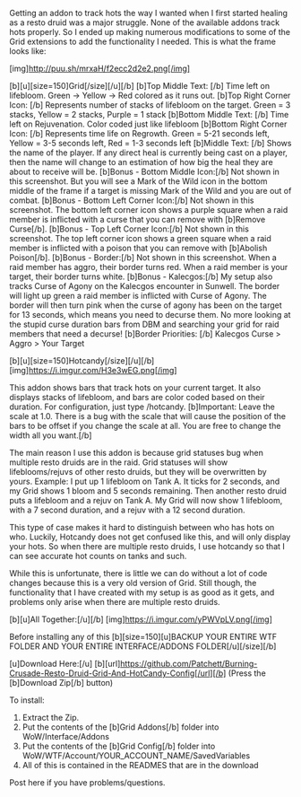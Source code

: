 Getting an addon to track hots the way I wanted when I first started healing as a resto druid was a major struggle. None of the available addons track hots properly. So I ended up making numerous modifications to some of the Grid extensions to add the functionality I needed. This is what the frame looks like:

[img]http://puu.sh/mrxaH/f2ecc2d2e2.png[/img]

[b][u][size=150]Grid[/size][/u][/b]
[b]Top Middle Text: [/b] Time left on lifebloom. Green -> Yellow -> Red colored as it runs out.
[b]Top Right Corner Icon: [/b] Represents number of stacks of lifebloom on the target. Green = 3 stacks, Yellow = 2 stacks, Purple = 1 stack
[b]Bottom Middle Text: [/b] Time left on Rejuvenation. Color coded just like lifebloom
[b]Bottom Right Corner Icon: [/b] Represents time life on Regrowth. Green = 5-21 seconds left, Yellow = 3-5 seconds left, Red = 1-3 seconds left
[b]Middle Text: [/b] Shows the name of the player. If any direct heal is currently being cast on a player, then the name will change to an estimation of how big the heal they are about to receive will be. 
[b]Bonus - Bottom Middle Icon:[/b] Not shown in this screenshot. But you will see a Mark of the Wild icon in the bottom middle of the frame if a target is missing Mark of the Wild and you are out of combat. 
[b]Bonus - Bottom Left Corner Icon:[/b] Not shown in this screenshot. The bottom left corner icon shows a purple square when a raid member is inflicted with a curse that you can remove with [b]Remove Curse[/b].
[b]Bonus - Top Left Corner Icon:[/b] Not shown in this screenshot. The top left corner icon shows a green square when a raid member is inflicted with a poison that you can remove with [b]Abolish Poison[/b].
[b]Bonus - Border:[/b] Not shown in this screenshot. When a raid member has aggro, their border turns red. When a raid member is your target, their border turns white.
[b]Bonus - Kalecgos:[/b] My setup also tracks Curse of Agony on the Kalecgos encounter in Sunwell. The border will light up green a raid member is inflicted with Curse of Agony. The border will then turn pink when the curse of agony has been on the target for 13 seconds, which means you need to decurse them. No more looking at the stupid curse duration bars from DBM and searching your grid for raid members that need a decurse!
[b]Border Priorities: [/b] Kalecgos Curse > Aggro > Your Target

[b][u][size=150]Hotcandy[/size][/u][/b]
[img]https://i.imgur.com/H3e3wEG.png[/img]

This addon shows bars that track hots on your current target. It also displays stacks of lifebloom, and bars are color coded based on their duration. For configuration, just type /hotcandy. [b]Important: Leave the scale at 1.0. There is a bug with the scale that will cause the position of the bars to be offset if you change the scale at all. You are free to change the width all you want.[/b]

The main reason I use this addon is because grid statuses bug when multiple resto druids are in the raid. Grid statuses will show lifeblooms/rejuvs of other resto druids, but they will be overwritten by yours. Example: I put up 1 lifebloom on Tank A. It ticks for 2 seconds, and my Grid shows 1 bloom and 5 seconds remaining. Then another resto druid puts a lifebloom and a rejuv on Tank A. My Grid will now show 1 lifebloom, with a 7 second duration, and a rejuv with a 12 second duration. 

This type of case makes it hard to distinguish between who has hots on who. Luckily, Hotcandy does not get confused like this, and will only display your hots. So when there are multiple resto druids, I use hotcandy so that I can see accurate hot counts on tanks and such.

While this is unfortunate, there is little we can do without a lot of code changes because this is a very old version of Grid. Still though, the functionality that I have created with my setup is as good as it gets, and problems only arise when there are multiple resto druids.

[b][u]All Together:[/u][/b]
[img]https://i.imgur.com/yPWVpLV.png[/img]

Before installing any of this [b][size=150][u]BACKUP YOUR ENTIRE WTF FOLDER AND YOUR ENTIRE INTERFACE/ADDONS FOLDER[/u][/size][/b]

[u]Download Here:[/u]
[b][url]https://github.com/Patchett/Burning-Crusade-Resto-Druid-Grid-And-HotCandy-Config[/url][/b]
(Press the [b]Download Zip[/b] button)

To install:
1. Extract the Zip. 
2. Put the contents of the [b]Grid Addons[/b] folder into WoW/Interface/Addons
3. Put the contents of the [b]Grid Config[/b] folder into WoW/WTF/Account/YOUR_ACCOUNT_NAME/SavedVariables
4. All of this is contained in the READMES that are in the download

Post here if you have problems/questions.
